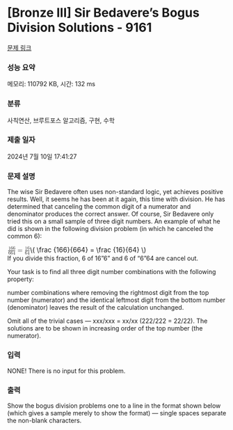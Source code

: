 # [Bronze III] Sir Bedavere’s Bogus Division Solutions - 9161 

[문제 링크](https://www.acmicpc.net/problem/9161) 

### 성능 요약

메모리: 110792 KB, 시간: 132 ms

### 분류

사칙연산, 브루트포스 알고리즘, 구현, 수학

### 제출 일자

2024년 7월 10일 17:41:27

### 문제 설명

<p>The wise Sir Bedavere often uses non-standard logic, yet achieves positive results. Well, it seems he has been at it again, this time with division. He has determined that canceling the common digit of a numerator and denominator produces the correct answer. Of course, Sir Bedavere only tried this on a small sample of three digit numbers. An example of what he did is shown in the following division problem (in which he canceled the common 6):</p>

<p><mjx-container class="MathJax" jax="CHTML" style="font-size: 109%; position: relative;"> <mjx-math class="MJX-TEX" aria-hidden="true"><mjx-mfrac><mjx-frac><mjx-num><mjx-nstrut></mjx-nstrut><mjx-mn class="mjx-n" size="s"><mjx-c class="mjx-c31"></mjx-c><mjx-c class="mjx-c36"></mjx-c><mjx-c class="mjx-c36"></mjx-c></mjx-mn></mjx-num><mjx-dbox><mjx-dtable><mjx-line></mjx-line><mjx-row><mjx-den><mjx-dstrut></mjx-dstrut><mjx-mn class="mjx-n" size="s"><mjx-c class="mjx-c36"></mjx-c><mjx-c class="mjx-c36"></mjx-c><mjx-c class="mjx-c34"></mjx-c></mjx-mn></mjx-den></mjx-row></mjx-dtable></mjx-dbox></mjx-frac></mjx-mfrac><mjx-mo class="mjx-n" space="4"><mjx-c class="mjx-c3D"></mjx-c></mjx-mo><mjx-mfrac space="4"><mjx-frac><mjx-num><mjx-nstrut></mjx-nstrut><mjx-mn class="mjx-n" size="s"><mjx-c class="mjx-c31"></mjx-c><mjx-c class="mjx-c36"></mjx-c></mjx-mn></mjx-num><mjx-dbox><mjx-dtable><mjx-line></mjx-line><mjx-row><mjx-den><mjx-dstrut></mjx-dstrut><mjx-mn class="mjx-n" size="s"><mjx-c class="mjx-c36"></mjx-c><mjx-c class="mjx-c34"></mjx-c></mjx-mn></mjx-den></mjx-row></mjx-dtable></mjx-dbox></mjx-frac></mjx-mfrac></mjx-math><mjx-assistive-mml unselectable="on" display="inline"><math xmlns="http://www.w3.org/1998/Math/MathML"><mfrac><mn>166</mn><mn>664</mn></mfrac><mo>=</mo><mfrac><mn>16</mn><mn>64</mn></mfrac></math></mjx-assistive-mml><span aria-hidden="true" class="no-mathjax mjx-copytext">\( \frac {166}{664} = \frac {16}{64} \)</span> </mjx-container><br>
If you divide this fraction, 6 of 16”6” and 6 of “6”64 are cancel out.</p>

<p>Your task is to find all three digit number combinations with the following property:</p>

<p>number combinations where removing the rightmost digit from the top number (numerator) and the identical leftmost digit from the bottom number (denominator) leaves the result of the calculation unchanged.</p>

<p>Omit all of the trivial cases — xxx/xxx = xx/xx (222/222 = 22/22). The solutions are to be shown in increasing order of the top number (the numerator).</p>

### 입력 

 <p>NONE! There is no input for this problem.</p>

### 출력 

 <p>Show the bogus division problems one to a line in the format shown below (which gives a sample merely to show the format) — single spaces separate the non-blank characters.</p>

